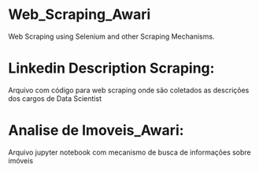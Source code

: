 # Web_Scraping_Awari
Web Scraping using Selenium and other Scraping Mechanisms.

# Linkedin Description Scraping:

  Arquivo com código para web scraping onde são coletados as descrições dos cargos de Data Scientist
  
# Analise de Imoveis_Awari:

  Arquivo jupyter notebook com mecanismo de busca de informações sobre imóveis
  
  
